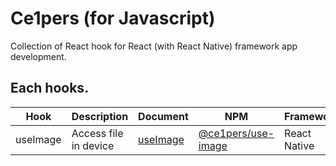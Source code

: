# Ce1pers (for Javascript)

Collection of React hook for React (with React Native) framework app development.

## Each hooks.

| Hook     | Description           | Document                                                                  | NPM                                                                    | Framework    |
| -------- | --------------------- | ------------------------------------------------------------------------- | ---------------------------------------------------------------------- | ------------ |
| useImage | Access file in device | [useImage](https://github.com/code1iners/ce1pers-js/tree/master/useImage) | [@ce1pers/use-image](https://www.npmjs.com/package/@ce1pers/use-image) | React Native |
